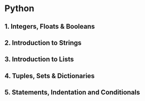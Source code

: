 # Python

## 1. Integers, Floats & Booleans
## 2. Introduction to Strings
## 3. Introduction to Lists
## 4. Tuples, Sets & Dictionaries
## 5. Statements, Indentation and Conditionals
